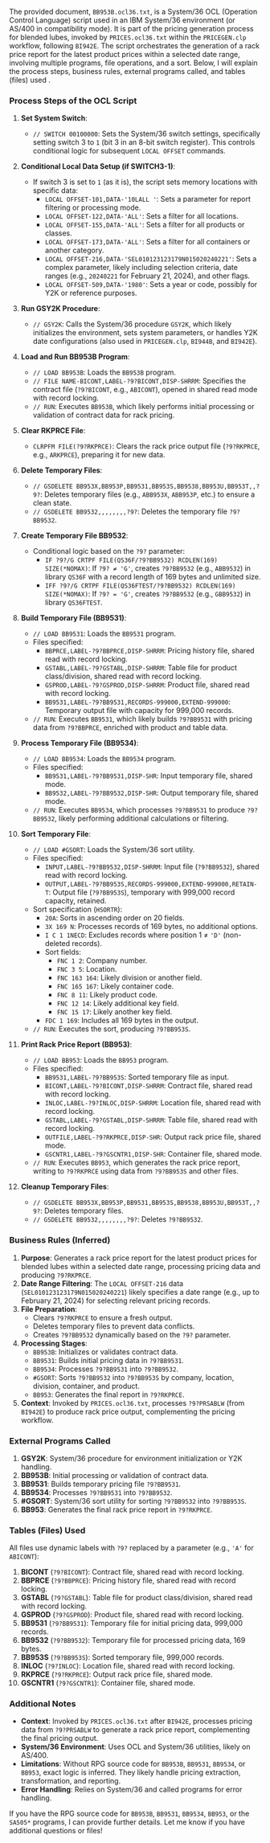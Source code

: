 The provided document, `BB953B.ocl36.txt`, is a System/36 OCL (Operation Control Language) script used in an IBM System/36 environment (or AS/400 in compatibility mode). It is part of the pricing generation process for blended lubes, invoked by `PRICES.ocl36.txt` within the `PRICEGEN.clp` workflow, following `BI942E`. The script orchestrates the generation of a rack price report for the latest product prices within a selected date range, involving multiple programs, file operations, and a sort. Below, I will explain the process steps, business rules, external programs called, and tables (files) used .

### Process Steps of the OCL Script

1. **Set System Switch**:
   - `// SWITCH 00100000`: Sets the System/36 switch settings, specifically setting switch 3 to `1` (bit 3 in an 8-bit switch register). This controls conditional logic for subsequent `LOCAL OFFSET` commands.

2. **Conditional Local Data Setup (if SWITCH3-1)**:
   - If switch 3 is set to `1` (as it is), the script sets memory locations with specific data:
     - `LOCAL OFFSET-101,DATA-'10LALL '`: Sets a parameter for report filtering or processing mode.
     - `LOCAL OFFSET-122,DATA-'ALL'`: Sets a filter for all locations.
     - `LOCAL OFFSET-155,DATA-'ALL'`: Sets a filter for all products or classes.
     - `LOCAL OFFSET-173,DATA-'ALL'`: Sets a filter for all containers or another category.
     - `LOCAL OFFSET-216,DATA-'SEL010123123179N015020240221'`: Sets a complex parameter, likely including selection criteria, date ranges (e.g., `20240221` for February 21, 2024), and other flags.
     - `LOCAL OFFSET-509,DATA-'1980'`: Sets a year or code, possibly for Y2K or reference purposes.

3. **Run GSY2K Procedure**:
   - `// GSY2K`: Calls the System/36 procedure `GSY2K`, which likely initializes the environment, sets system parameters, or handles Y2K date configurations (also used in `PRICEGEN.clp`, `BI944B`, and `BI942E`).

4. **Load and Run BB953B Program**:
   - `// LOAD BB953B`: Loads the `BB953B` program.
   - `// FILE NAME-BICONT,LABEL-?9?BICONT,DISP-SHRRM`: Specifies the contract file (`?9?BICONT`, e.g., `ABICONT`), opened in shared read mode with record locking.
   - `// RUN`: Executes `BB953B`, which likely performs initial processing or validation of contract data for rack pricing.

5. **Clear RKPRCE File**:
   - `CLRPFM FILE(?9?RKPRCE)`: Clears the rack price output file (`?9?RKPRCE`, e.g., `ARKPRCE`), preparing it for new data.

6. **Delete Temporary Files**:
   - `// GSDELETE BB953X,BB953P,BB9531,BB953S,BB9538,BB953U,BB953T,,?9?`: Deletes temporary files (e.g., `ABB953X`, `ABB953P`, etc.) to ensure a clean state.
   - `// GSDELETE BB9532,,,,,,,,?9?`: Deletes the temporary file `?9?BB9532`.

7. **Create Temporary File BB9532**:
   - Conditional logic based on the `?9?` parameter:
     - `IF ?9?/G CRTPF FILE(QS36F/?9?BB9532) RCDLEN(169) SIZE(*NOMAX)`: If `?9? ≠ 'G'`, creates `?9?BB9532` (e.g., `ABB9532`) in library `QS36F` with a record length of 169 bytes and unlimited size.
     - `IFF ?9?/G CRTPF FILE(QS36FTEST/?9?BB9532) RCDLEN(169) SIZE(*NOMAX)`: If `?9? = 'G'`, creates `?9?BB9532` (e.g., `GBB9532`) in library `QS36FTEST`.

8. **Build Temporary File (BB9531)**:
   - `// LOAD BB9531`: Loads the `BB9531` program.
   - Files specified:
     - `BBPRCE,LABEL-?9?BBPRCE,DISP-SHRRM`: Pricing history file, shared read with record locking.
     - `GSTABL,LABEL-?9?GSTABL,DISP-SHRRM`: Table file for product class/division, shared read with record locking.
     - `GSPROD,LABEL-?9?GSPROD,DISP-SHRRM`: Product file, shared read with record locking.
     - `BB9531,LABEL-?9?BB9531,RECORDS-999000,EXTEND-999000`: Temporary output file with capacity for 999,000 records.
   - `// RUN`: Executes `BB9531`, which likely builds `?9?BB9531` with pricing data from `?9?BBPRCE`, enriched with product and table data.

9. **Process Temporary File (BB9534)**:
   - `// LOAD BB9534`: Loads the `BB9534` program.
   - Files specified:
     - `BB9531,LABEL-?9?BB9531,DISP-SHR`: Input temporary file, shared mode.
     - `BB9532,LABEL-?9?BB9532,DISP-SHR`: Output temporary file, shared mode.
   - `// RUN`: Executes `BB9534`, which processes `?9?BB9531` to produce `?9?BB9532`, likely performing additional calculations or filtering.

10. **Sort Temporary File**:
    - `// LOAD #GSORT`: Loads the System/36 sort utility.
    - Files specified:
      - `INPUT,LABEL-?9?BB9532,DISP-SHRRM`: Input file (`?9?BB9532`), shared read with record locking.
      - `OUTPUT,LABEL-?9?BB953S,RECORDS-999000,EXTEND-999000,RETAIN-T`: Output file (`?9?BB953S`), temporary with 999,000 record capacity, retained.
    - Sort specification (`HSORTR`):
      - `20A`: Sorts in ascending order on 20 fields.
      - `3X 169 N`: Processes records of 169 bytes, no additional options.
      - `I C 1 1NECD`: Excludes records where position 1 ≠ `'D'` (non-deleted records).
      - Sort fields:
        - `FNC 1 2`: Company number.
        - `FNC 3 5`: Location.
        - `FNC 163 164`: Likely division or another field.
        - `FNC 165 167`: Likely container code.
        - `FNC 8 11`: Likely product code.
        - `FNC 12 14`: Likely additional key field.
        - `FNC 15 17`: Likely another key field.
      - `FDC 1 169`: Includes all 169 bytes in the output.
    - `// RUN`: Executes the sort, producing `?9?BB953S`.

11. **Print Rack Price Report (BB953)**:
    - `// LOAD BB953`: Loads the `BB953` program.
    - Files specified:
      - `BB9531,LABEL-?9?BB953S`: Sorted temporary file as input.
      - `BICONT,LABEL-?9?BICONT,DISP-SHRRM`: Contract file, shared read with record locking.
      - `INLOC,LABEL-?9?INLOC,DISP-SHRRM`: Location file, shared read with record locking.
      - `GSTABL,LABEL-?9?GSTABL,DISP-SHRRM`: Table file, shared read with record locking.
      - `OUTFILE,LABEL-?9?RKPRCE,DISP-SHR`: Output rack price file, shared mode.
      - `GSCNTR1,LABEL-?9?GSCNTR1,DISP-SHR`: Container file, shared mode.
    - `// RUN`: Executes `BB953`, which generates the rack price report, writing to `?9?RKPRCE` using data from `?9?BB953S` and other files.

12. **Cleanup Temporary Files**:
    - `// GSDELETE BB953X,BB953P,BB9531,BB953S,BB9538,BB953U,BB953T,,?9?`: Deletes temporary files.
    - `// GSDELETE BB9532,,,,,,,,?9?`: Deletes `?9?BB9532`.

### Business Rules (Inferred)

1. **Purpose**: Generates a rack price report for the latest product prices for blended lubes within a selected date range, processing pricing data and producing `?9?RKPRCE`.
2. **Date Range Filtering**: The `LOCAL OFFSET-216` data (`SEL010123123179N015020240221`) likely specifies a date range (e.g., up to February 21, 2024) for selecting relevant pricing records.
3. **File Preparation**:
   - Clears `?9?RKPRCE` to ensure a fresh output.
   - Deletes temporary files to prevent data conflicts.
   - Creates `?9?BB9532` dynamically based on the `?9?` parameter.
4. **Processing Stages**:
   - `BB953B`: Initializes or validates contract data.
   - `BB9531`: Builds initial pricing data in `?9?BB9531`.
   - `BB9534`: Processes `?9?BB9531` into `?9?BB9532`.
   - `#GSORT`: Sorts `?9?BB9532` into `?9?BB953S` by company, location, division, container, and product.
   - `BB953`: Generates the final report in `?9?RKPRCE`.
5. **Context**: Invoked by `PRICES.ocl36.txt`, processes `?9?PRSABLW` (from `BI942E`) to produce rack price output, complementing the pricing workflow.

### External Programs Called

1. **GSY2K**: System/36 procedure for environment initialization or Y2K handling.
2. **BB953B**: Initial processing or validation of contract data.
3. **BB9531**: Builds temporary pricing file `?9?BB9531`.
4. **BB9534**: Processes `?9?BB9531` into `?9?BB9532`.
5. **#GSORT**: System/36 sort utility for sorting `?9?BB9532` into `?9?BB953S`.
6. **BB953**: Generates the final rack price report in `?9?RKPRCE`.

### Tables (Files) Used

All files use dynamic labels with `?9?` replaced by a parameter (e.g., `'A'` for `ABICONT`):
1. **BICONT** (`?9?BICONT`): Contract file, shared read with record locking.
2. **BBPRCE** (`?9?BBPRCE`): Pricing history file, shared read with record locking.
3. **GSTABL** (`?9?GSTABL`): Table file for product class/division, shared read with record locking.
4. **GSPROD** (`?9?GSPROD`): Product file, shared read with record locking.
5. **BB9531** (`?9?BB9531`): Temporary file for initial pricing data, 999,000 records.
6. **BB9532** (`?9?BB9532`): Temporary file for processed pricing data, 169 bytes.
7. **BB953S** (`?9?BB953S`): Sorted temporary file, 999,000 records.
8. **INLOC** (`?9?INLOC`): Location file, shared read with record locking.
9. **RKPRCE** (`?9?RKPRCE`): Output rack price file, shared mode.
10. **GSCNTR1** (`?9?GSCNTR1`): Container file, shared mode.

### Additional Notes

- **Context**: Invoked by `PRICES.ocl36.txt` after `BI942E`, processes pricing data from `?9?PRSABLW` to generate a rack price report, complementing the final pricing output.
- **System/36 Environment**: Uses OCL and System/36 utilities, likely on AS/400.
- **Limitations**: Without RPG source code for `BB953B`, `BB9531`, `BB9534`, or `BB953`, exact logic is inferred. They likely handle pricing extraction, transformation, and reporting.
- **Error Handling**: Relies on System/36 and called programs for error handling.

If you have the RPG source code for `BB953B`, `BB9531`, `BB9534`, `BB953`, or the `SA505*` programs, I can provide further details. Let me know if you have additional questions or files!